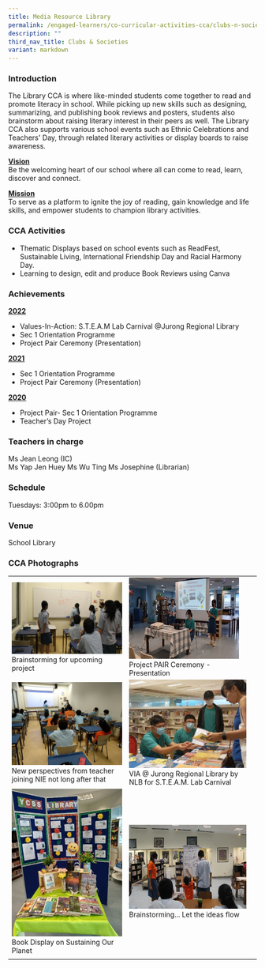 ```yaml
---
title: Media Resource Library
permalink: /engaged-learners/co-curricular-activities-cca/clubs-n-societies/media-resource-library/
description: ""
third_nav_title: Clubs & Societies
variant: markdown
---
```

### Introduction

The Library CCA is where like-minded students come together to read and promote literacy in school. While picking up new skills such as designing, summarizing, and publishing book reviews and posters, students also brainstorm about raising literary interest in their peers as well. The Library CCA also supports various school events such as Ethnic Celebrations and Teachers' Day, through related literary activities or display boards to raise awareness. 

<u><strong> Vision </strong></u><br>
Be the welcoming heart of our school where all can come to read, learn, discover and connect. 

<u><strong> Mission </strong></u><br>
To serve as a platform to ignite the joy of reading, gain knowledge and life skills, and empower students to champion library activities.

### CCA Activities

*   Thematic Displays based on school events such as ReadFest, Sustainable Living, International Friendship Day and Racial Harmony Day.
*   Learning to design, edit and produce Book Reviews using Canva

### Achievements

<u><strong> 2022 </strong></u>
*   Values-In-Action: S.T.E.A.M Lab Carnival @Jurong Regional Library
*   Sec 1 Orientation Programme
*   Project Pair Ceremony (Presentation)  

<u><strong>2021 </strong></u>
*   Sec 1 Orientation Programme
*   Project Pair Ceremony (Presentation)

<u><strong>2020 </strong></u>
*   Project Pair- Sec 1 Orientation Programme
*   Teacher’s Day Project

### Teachers in charge

Ms Jean Leong (IC) <br> 
Ms Yap Jen Huey
Ms Wu Ting
Ms Josephine (Librarian)

### Schedule

Tuesdays: 3:00pm to 6.00pm

### Venue

School Library

### CCA Photographs

| | | |
| -------- | -------- | -------- |
| ![](/images/Lib%20Brainstorming.png) Brainstorming for upcoming project | ![](/images/Project%20Pair.png) Project PAIR Ceremony - Presentation | 
| ![](/images/Lib%20NIE.png) New perspectives from teacher joining NIE not long after that | ![](/images/VIA%20JL.png) VIA @ Jurong Regional Library by NLB for S.T.E.A.M. Lab Carnival | 
| ![](/images/Book%20display.png) Book Display on Sustaining Our Planet | ![](/images/Brainstorming.png) Brainstorming... Let the ideas flow | 
| | |